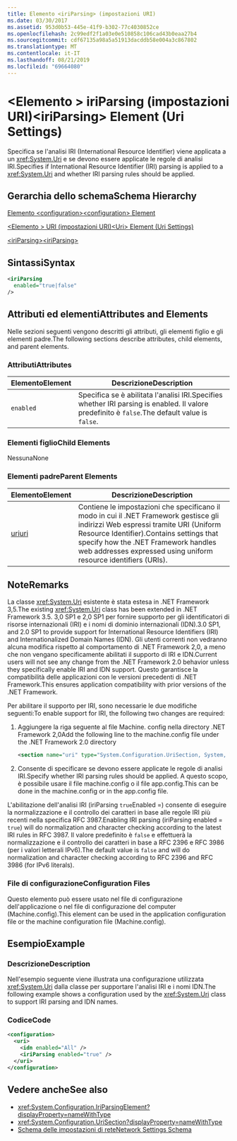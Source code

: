 ```yaml
---
title: Elemento <iriParsing> (impostazioni URI)
ms.date: 03/30/2017
ms.assetid: 953d0b53-445e-41f9-b302-77c4030852ce
ms.openlocfilehash: 2c99edf2f1a03e0e510858c106cad43b0eaa27b4
ms.sourcegitcommit: cdf67135a98a5a51913dacddb58e004a3c867802
ms.translationtype: MT
ms.contentlocale: it-IT
ms.lasthandoff: 08/21/2019
ms.locfileid: "69664080"
---
```

# <a name="iriparsing-element-uri-settings"></a><span data-ttu-id="dc632-102">\<Elemento > iriParsing (impostazioni URI)</span><span class="sxs-lookup"><span data-stu-id="dc632-102">\<iriParsing> Element (Uri Settings)</span></span>
<span data-ttu-id="dc632-103">Specifica se l'analisi IRI (International Resource Identifier) viene applicata a un <xref:System.Uri> e se devono essere applicate le regole di analisi IRI.</span><span class="sxs-lookup"><span data-stu-id="dc632-103">Specifies if International Resource Identifier (IRI) parsing is applied to a <xref:System.Uri> and whether IRI parsing rules should be applied.</span></span>  
  
## <a name="schema-hierarchy"></a><span data-ttu-id="dc632-104">Gerarchia dello schema</span><span class="sxs-lookup"><span data-stu-id="dc632-104">Schema Hierarchy</span></span>  
 [<span data-ttu-id="dc632-105">Elemento \<configuration></span><span class="sxs-lookup"><span data-stu-id="dc632-105">\<configuration> Element</span></span>](../configuration-element.md)  
  
 [<span data-ttu-id="dc632-106">\<Elemento > URI (impostazioni URI)</span><span class="sxs-lookup"><span data-stu-id="dc632-106">\<Uri> Element (Uri Settings)</span></span>](uri-element-uri-settings.md)  
  
 [<span data-ttu-id="dc632-107">\<iriParsing></span><span class="sxs-lookup"><span data-stu-id="dc632-107">\<iriParsing></span></span>](iriparsing-element-uri-settings.md)  
  
## <a name="syntax"></a><span data-ttu-id="dc632-108">Sintassi</span><span class="sxs-lookup"><span data-stu-id="dc632-108">Syntax</span></span>  
  
```xml  
<iriParsing  
  enabled="true|false"  
/>  
```  
  
## <a name="attributes-and-elements"></a><span data-ttu-id="dc632-109">Attributi ed elementi</span><span class="sxs-lookup"><span data-stu-id="dc632-109">Attributes and Elements</span></span>  
 <span data-ttu-id="dc632-110">Nelle sezioni seguenti vengono descritti gli attributi, gli elementi figlio e gli elementi padre.</span><span class="sxs-lookup"><span data-stu-id="dc632-110">The following sections describe attributes, child elements, and parent elements.</span></span>  
  
### <a name="attributes"></a><span data-ttu-id="dc632-111">Attributi</span><span class="sxs-lookup"><span data-stu-id="dc632-111">Attributes</span></span>  
  
|<span data-ttu-id="dc632-112">**Elemento**</span><span class="sxs-lookup"><span data-stu-id="dc632-112">**Element**</span></span>|<span data-ttu-id="dc632-113">**Descrizione**</span><span class="sxs-lookup"><span data-stu-id="dc632-113">**Description**</span></span>|  
|-----------------|---------------------|  
|`enabled`|<span data-ttu-id="dc632-114">Specifica se è abilitata l'analisi IRI.</span><span class="sxs-lookup"><span data-stu-id="dc632-114">Specifies whether IRI parsing is enabled.</span></span> <span data-ttu-id="dc632-115">Il valore predefinito è `false`.</span><span class="sxs-lookup"><span data-stu-id="dc632-115">The default value is `false`.</span></span>|  
  
### <a name="child-elements"></a><span data-ttu-id="dc632-116">Elementi figlio</span><span class="sxs-lookup"><span data-stu-id="dc632-116">Child Elements</span></span>  
 <span data-ttu-id="dc632-117">Nessuna</span><span class="sxs-lookup"><span data-stu-id="dc632-117">None</span></span>  
  
### <a name="parent-elements"></a><span data-ttu-id="dc632-118">Elementi padre</span><span class="sxs-lookup"><span data-stu-id="dc632-118">Parent Elements</span></span>  
  
|<span data-ttu-id="dc632-119">**Elemento**</span><span class="sxs-lookup"><span data-stu-id="dc632-119">**Element**</span></span>|<span data-ttu-id="dc632-120">**Descrizione**</span><span class="sxs-lookup"><span data-stu-id="dc632-120">**Description**</span></span>|  
|-----------------|---------------------|  
|[<span data-ttu-id="dc632-121">uri</span><span class="sxs-lookup"><span data-stu-id="dc632-121">uri</span></span>](uri-element-uri-settings.md)|<span data-ttu-id="dc632-122">Contiene le impostazioni che specificano il modo in cui il .NET Framework gestisce gli indirizzi Web espressi tramite URI (Uniform Resource Identifier).</span><span class="sxs-lookup"><span data-stu-id="dc632-122">Contains settings that specify how the .NET Framework handles web addresses expressed using uniform resource identifiers (URIs).</span></span>|  
  
## <a name="remarks"></a><span data-ttu-id="dc632-123">Note</span><span class="sxs-lookup"><span data-stu-id="dc632-123">Remarks</span></span>  
 <span data-ttu-id="dc632-124">La classe <xref:System.Uri> esistente è stata estesa in .NET Framework 3,5.</span><span class="sxs-lookup"><span data-stu-id="dc632-124">The existing <xref:System.Uri> class has been extended in .NET Framework 3.5.</span></span> <span data-ttu-id="dc632-125">3,0 SP1 e 2,0 SP1 per fornire supporto per gli identificatori di risorse internazionali (IRI) e i nomi di dominio internazionali (IDN).</span><span class="sxs-lookup"><span data-stu-id="dc632-125">3.0 SP1, and 2.0 SP1 to provide support for International Resource Identifiers (IRI) and Internationalized Domain Names (IDN).</span></span> <span data-ttu-id="dc632-126">Gli utenti correnti non vedranno alcuna modifica rispetto al comportamento di .NET Framework 2,0, a meno che non vengano specificamente abilitati il supporto di IRI e IDN.</span><span class="sxs-lookup"><span data-stu-id="dc632-126">Current users will not see any change from the .NET Framework 2.0 behavior unless they specifically enable IRI and IDN support.</span></span> <span data-ttu-id="dc632-127">Questo garantisce la compatibilità delle applicazioni con le versioni precedenti di .NET Framework.</span><span class="sxs-lookup"><span data-stu-id="dc632-127">This ensures application compatibility with prior versions of the .NET Framework.</span></span>  
  
 <span data-ttu-id="dc632-128">Per abilitare il supporto per IRI, sono necessarie le due modifiche seguenti:</span><span class="sxs-lookup"><span data-stu-id="dc632-128">To enable support for IRI, the following two changes are required:</span></span>  
  
1. <span data-ttu-id="dc632-129">Aggiungere la riga seguente al file Machine. config nella directory .NET Framework 2,0</span><span class="sxs-lookup"><span data-stu-id="dc632-129">Add the following line to the machine.config file under the .NET Framework 2.0 directory</span></span>  
  
    ```xml  
    <section name="uri" type="System.Configuration.UriSection, System, Version=2.0.0.0, Culture=neutral, PublicKeyToken=b77a5c561934e089" />  
    ```  
  
2. <span data-ttu-id="dc632-130">Consente di specificare se devono essere applicate le regole di analisi IRI.</span><span class="sxs-lookup"><span data-stu-id="dc632-130">Specify whether IRI parsing rules should be applied.</span></span> <span data-ttu-id="dc632-131">A questo scopo, è possibile usare il file machine.config o il file app.config.</span><span class="sxs-lookup"><span data-stu-id="dc632-131">This can be done in the machine.config or in the app.config file.</span></span>  
  
 <span data-ttu-id="dc632-132">L'abilitazione dell'analisi IRI (iriParsing `true`Enabled =) consente di eseguire la normalizzazione e il controllo dei caratteri in base alle regole IRI più recenti nella specifica RFC 3987.</span><span class="sxs-lookup"><span data-stu-id="dc632-132">Enabling IRI parsing (iriParsing enabled = `true`) will do normalization and character checking according to the latest IRI rules in RFC 3987.</span></span> <span data-ttu-id="dc632-133">Il valore predefinito è `false` e effettuerà la normalizzazione e il controllo dei caratteri in base a RFC 2396 e RFC 3986 (per i valori letterali IPv6).</span><span class="sxs-lookup"><span data-stu-id="dc632-133">The default value is `false` and will do normalization and character checking according to RFC 2396 and RFC 3986 (for IPv6 literals).</span></span>  
  
### <a name="configuration-files"></a><span data-ttu-id="dc632-134">File di configurazione</span><span class="sxs-lookup"><span data-stu-id="dc632-134">Configuration Files</span></span>  
 <span data-ttu-id="dc632-135">Questo elemento può essere usato nel file di configurazione dell'applicazione o nel file di configurazione del computer (Machine.config).</span><span class="sxs-lookup"><span data-stu-id="dc632-135">This element can be used in the application configuration file or the machine configuration file (Machine.config).</span></span>  
  
## <a name="example"></a><span data-ttu-id="dc632-136">Esempio</span><span class="sxs-lookup"><span data-stu-id="dc632-136">Example</span></span>  
  
### <a name="description"></a><span data-ttu-id="dc632-137">Descrizione</span><span class="sxs-lookup"><span data-stu-id="dc632-137">Description</span></span>  
 <span data-ttu-id="dc632-138">Nell'esempio seguente viene illustrata una configurazione utilizzata <xref:System.Uri> dalla classe per supportare l'analisi IRI e i nomi IDN.</span><span class="sxs-lookup"><span data-stu-id="dc632-138">The following example shows a configuration used by the <xref:System.Uri> class to support IRI parsing and IDN names.</span></span>  
  
### <a name="code"></a><span data-ttu-id="dc632-139">Codice</span><span class="sxs-lookup"><span data-stu-id="dc632-139">Code</span></span>  
  
```xml  
<configuration>  
  <uri>  
    <idn enabled="All" />  
    <iriParsing enabled="true" />  
  </uri>  
</configuration>  
```  
  
## <a name="see-also"></a><span data-ttu-id="dc632-140">Vedere anche</span><span class="sxs-lookup"><span data-stu-id="dc632-140">See also</span></span>

- <xref:System.Configuration.IriParsingElement?displayProperty=nameWithType>
- <xref:System.Configuration.UriSection?displayProperty=nameWithType>
- [<span data-ttu-id="dc632-141">Schema delle impostazioni di rete</span><span class="sxs-lookup"><span data-stu-id="dc632-141">Network Settings Schema</span></span>](index.md)
